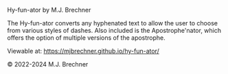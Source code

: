 Hy-fun-ator
by M.J. Brechner

The Hy-fun-ator converts any hyphenated text to allow the user to choose from various styles of dashes.
Also included is the Apostrophe'nator, which offers the option of multiple versions of the apostrophe.

Viewable at: https://mjbrechner.github.io/hy-fun-ator/

© 2022-2024 M.J. Brechner